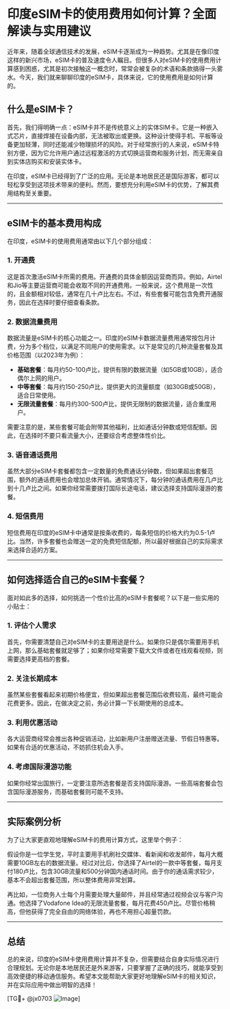 # 印度eSIM卡的使用费用如何计算？全面解读与实用建议

近年来，随着全球通信技术的发展，eSIM卡逐渐成为一种趋势。尤其是在像印度这样的新兴市场，eSIM卡的普及速度令人瞩目。但很多人对eSIM卡的使用费用计算感到困惑，尤其是初次接触这一概念时，常常会被复杂的术语和条款搞得一头雾水。今天，我们就来聊聊印度的eSIM卡，具体来说，它的使用费用是如何计算的。

## 什么是eSIM卡？

首先，我们得明确一点：eSIM卡并不是传统意义上的实体SIM卡。它是一种嵌入式芯片，直接焊接在设备内部，无法被取出或更换。这种设计使得手机、平板等设备更加轻薄，同时还能减少物理损坏的风险。对于经常旅行的人来说，eSIM卡特别方便，因为它允许用户通过远程激活的方式切换运营商和服务计划，而无需亲自到实体店购买和安装实体卡。

在印度，eSIM卡已经得到了广泛的应用。无论是本地居民还是国际游客，都可以轻松享受到这项技术带来的便利。然而，要想充分利用eSIM卡的优势，了解其费用结构至关重要。

---

## eSIM卡的基本费用构成

在印度，eSIM卡的使用费用通常由以下几个部分组成：

### 1. **开通费**
这是首次激活eSIM卡所需的费用。开通费的具体金额因运营商而异。例如，Airtel和Jio等主要运营商可能会收取不同的开通费用。一般来说，这个费用是一次性的，且金额相对较低，通常在几十卢比左右。不过，有些套餐可能包含免费开通服务，因此在选择时要仔细查看条款。

### 2. **数据流量费用**
数据流量是eSIM卡的核心功能之一。印度的eSIM卡数据流量费用通常按包月计费，分为多个档位，以满足不同用户的使用需求。以下是常见的几种流量套餐及其价格范围（以2023年为例）：

- **基础套餐**：每月约50-100卢比，提供有限的数据流量（如5GB或10GB），适合偶尔上网的用户。
- **中等套餐**：每月约150-250卢比，提供更大的流量额度（如30GB或50GB），适合日常使用。
- **无限流量套餐**：每月约300-500卢比，提供无限制的数据流量，适合重度用户。

需要注意的是，某些套餐可能会附带其他福利，比如通话分钟数或短信配额。因此，在选择时不要只看流量大小，还要综合考虑整体性价比。

### 3. **语音通话费用**
虽然大部分eSIM卡套餐都包含一定数量的免费通话分钟数，但如果超出套餐范围，额外的通话费用也会增加总体开销。通常情况下，每分钟的通话费用在几卢比到十几卢比之间。如果你经常需要拨打国际长途电话，建议选择支持国际漫游的套餐。

### 4. **短信费用**
短信费用在印度的eSIM卡中通常是按条收费的，每条短信的价格大约为0.5-1卢比。当然，许多套餐也会赠送一定的免费短信配额，所以最好根据自己的实际需求来选择合适的方案。

---

## 如何选择适合自己的eSIM卡套餐？

面对如此多的选择，如何挑选一个性价比高的eSIM卡套餐呢？以下是一些实用的小贴士：

### 1. **评估个人需求**
首先，你需要清楚自己对eSIM卡的主要用途是什么。如果你只是偶尔需要用手机上网，那么基础套餐就足够了；如果你经常需要下载大文件或者在线观看视频，则需要选择更高档的套餐。

### 2. **关注长期成本**
虽然某些套餐看起来初期价格便宜，但如果超出套餐范围后收费较高，最终可能会花费更多。因此，在做决定之前，务必计算一下长期使用的总成本。

### 3. **利用优惠活动**
各大运营商经常会推出各种促销活动，比如新用户注册赠送流量、节假日特惠等。如果有合适的优惠活动，不妨抓住机会入手。

### 4. **考虑国际漫游功能**
如果你经常出国旅行，一定要注意所选套餐是否支持国际漫游。一些高端套餐会包含国际漫游服务，而基础套餐则可能不支持。

---

## 实际案例分析

为了让大家更直观地理解eSIM卡的费用计算方式，这里举个例子：

假设你是一位学生党，平时主要用手机刷社交媒体、看新闻和收发邮件，每月大概需要10GB左右的数据流量。经过对比后，你选择了Airtel的一款中等套餐，每月支付180卢比，包含30GB流量和500分钟国内通话时间。由于你的通话需求较少，基本不会超出套餐范围，所以整体费用非常划算。

再比如，一位商务人士每个月需要处理大量邮件，并且经常通过视频会议与客户沟通。他选择了Vodafone Idea的无限流量套餐，每月花费450卢比。尽管价格稍高，但他获得了完全自由的网络体验，再也不用担心超量罚款。

---

## 总结

总的来说，印度的eSIM卡使用费用计算并不复杂，但需要结合自身实际情况进行合理规划。无论你是本地居民还是外来游客，只要掌握了正确的技巧，就能享受到高效便捷的移动通信服务。希望本文能帮助大家更好地理解eSIM卡的相关知识，并在实际应用中做出明智的选择！

[TG💪+ @jx0703 ![Image](https://github.com/user-attachments/assets/dbca1d08-cadb-493c-b0ec-ad6f7a83f270)]